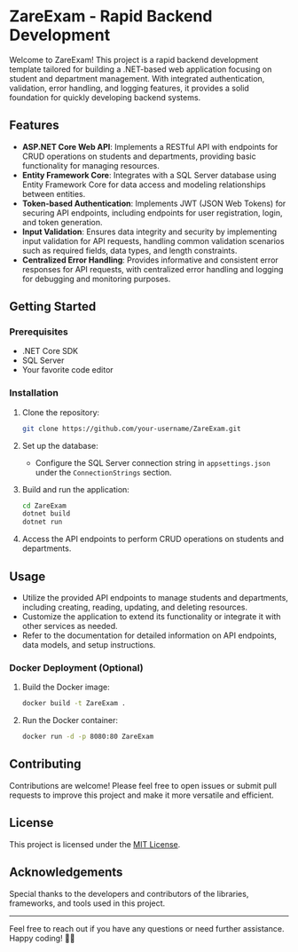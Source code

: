 # ZareExam - Rapid Backend Development

Welcome to ZareExam! This project is a rapid backend development template tailored for building a .NET-based web application focusing on student and department management. With integrated authentication, validation, error handling, and logging features, it provides a solid foundation for quickly developing backend systems.

## Features

- **ASP.NET Core Web API**: Implements a RESTful API with endpoints for CRUD operations on students and departments, providing basic functionality for managing resources.
- **Entity Framework Core**: Integrates with a SQL Server database using Entity Framework Core for data access and modeling relationships between entities.
- **Token-based Authentication**: Implements JWT (JSON Web Tokens) for securing API endpoints, including endpoints for user registration, login, and token generation.
- **Input Validation**: Ensures data integrity and security by implementing input validation for API requests, handling common validation scenarios such as required fields, data types, and length constraints.
- **Centralized Error Handling**: Provides informative and consistent error responses for API requests, with centralized error handling and logging for debugging and monitoring purposes.

## Getting Started

### Prerequisites

- .NET Core SDK
- SQL Server
- Your favorite code editor

### Installation

1. Clone the repository:

    ```bash
    git clone https://github.com/your-username/ZareExam.git
    ```

2. Set up the database:
   
    - Configure the SQL Server connection string in `appsettings.json` under the `ConnectionStrings` section.

3. Build and run the application:

    ```bash
    cd ZareExam
    dotnet build
    dotnet run
    ```

4. Access the API endpoints to perform CRUD operations on students and departments.

## Usage

- Utilize the provided API endpoints to manage students and departments, including creating, reading, updating, and deleting resources.
- Customize the application to extend its functionality or integrate it with other services as needed.
- Refer to the documentation for detailed information on API endpoints, data models, and setup instructions.

### Docker Deployment (Optional)

1. Build the Docker image:

    ```bash
    docker build -t ZareExam .
    ```

2. Run the Docker container:

    ```bash
    docker run -d -p 8080:80 ZareExam
    ```
## Contributing

Contributions are welcome! Please feel free to open issues or submit pull requests to improve this project and make it more versatile and efficient.

## License

This project is licensed under the [MIT License](LICENSE).

## Acknowledgements

Special thanks to the developers and contributors of the libraries, frameworks, and tools used in this project.

---

Feel free to reach out if you have any questions or need further assistance. Happy coding! 🚀🔥
